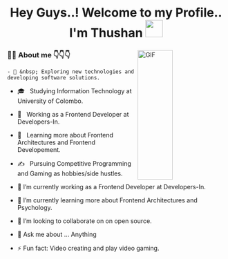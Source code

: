 <h1 align="center" color=#00ffff >Hey Guys..! Welcome to my Profile.. I'm Thushan <img src="https://www.animatedimages.org/data/media/1645/animated-waving-image-0010.gif" width="40px" /> </h1>

<div>
<img width = "40%" align="right" alt="GIF" height="300px" src="https://i.pinimg.com/originals/d0/c6/04/d0c60459431b6ffaecf92fc902ca996d.gif" />
<div align="left">
  <h3>👨‍💻 About me 👇👇👇</h3>
  
    - 🤔 &nbsp; Exploring new technologies and developing software solutions.
  - 🎓 &nbsp; Studying Information Technology at University of Colombo.
  - 💼 &nbsp; Working as a Frontend Developer at Developers-In.
  - 🌱 &nbsp; Learning more about Frontend Architectures and Frontend Developement.
  - ✍️ &nbsp; Pursuing Competitive Programming and Gaming as hobbies/side hustles.
  
  
  
- 🔭 I’m currently working as a Frontend Developer at Developers-In.
- 🌱 I’m currently learning more about Frontend Architectures and Psychology.
- 👯 I’m looking to collaborate on on open source.
- 💬 Ask me about ... Anything
- ⚡ Fun fact: Video creating and play video gaming.

</div> 
</div>

